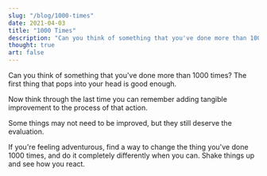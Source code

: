 ```yaml
---
slug: "/blog/1000-times"
date: 2021-04-03
title: "1000 Times"
description: "Can you think of something that you've done more than 1000 times?"
thought: true
art: false
---
```


Can you think of something that you've done more than 1000 times? The first thing that pops into your head is good enough.

Now think through the last time you can remember adding tangible improvement to the process of that action.

Some things may not need to be improved, but they still deserve the evaluation.

If you're feeling adventurous, find a way to change the thing you've done 1000 times, and do it completely differently when you can. Shake things up and see how you react.

